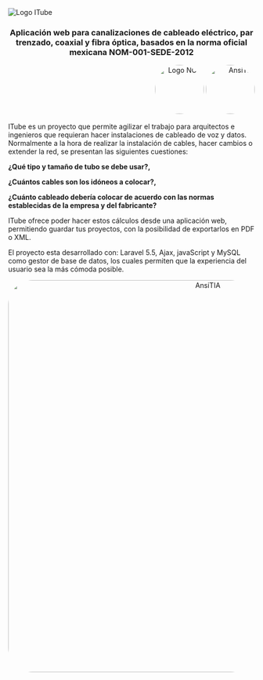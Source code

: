 <img src="https://github.com/mikeangeloo/ITube/tree/master/public/storage/logoItube.png" alt="Logo ITube">

<h3 style="text-align: center;">Aplicación web para canalizaciones de cableado eléctrico, par trenzado, coaxial y fibra óptica, basados en la norma oficial mexicana NOM-001-SEDE-2012</h3>
<p style="text-align: right"><img style="width: 100px; height: auto; border-radius: 50px" src="../ITube/public/storage/nom.png" alt="Logo NOM">
<img style="width: 100px; height: auto; border-radius: 50px" src="../ITube/public/storage/TIA-ansi.png" alt="AnsiTIA"></p>

<p>ITube es un proyecto que permite agilizar el trabajo para arquitectos e ingenieros que requieran hacer instalaciones de cableado de voz y datos.
    Normalmente a la hora de realizar la instalación de cables, hacer cambios o extender la red, se presentan las siguientes cuestiones:
    <p><b>¿Qué tipo y tamaño de tubo se debe usar?,</b></p><p><b>¿Cuántos cables son los idóneos a colocar?,</b></p>
    <p><b>¿Cuánto cableado debería colocar de acuerdo con las normas establecidas de la empresa y del fabricante?</b></p>
    ITube ofrece poder hacer estos cálculos desde una aplicación web, permitiendo guardar tus proyectos, con la posibilidad de exportarlos en PDF o XML.
</p>
<p>
    El proyecto esta desarrollado con: Laravel 5.5, Ajax, javaScript y MySQL como gestor de base de datos, los cuales permiten que la experiencia del usuario sea la más cómoda posible.
</p>

<p style="text-align: center;"><img style="width: 800px; height: auto; border-radius: 50px" src="../ITube/public/storage/quepuedohacer.png" alt="AnsiTIA"></p>
